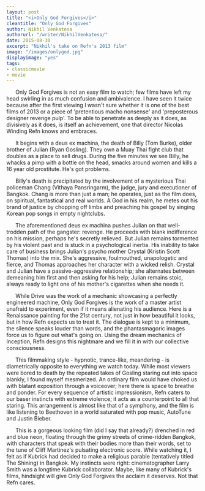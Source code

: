 ```yaml
---
layout: post
title: "<i>Only God Forgives</i>"
cleantitle: "Only God Forgives"
author: Nikhil Venkatesa
authorurl: "/writer/NikhilVenkatesa/"
date: 2015-08-30
excerpt: "Nikhil's take on Refn's 2013 film"
image: "/images/onlygod.jpg"
displayimage: "yes"
tags: 
- classicmovie
- movie
---
```

&nbsp;&nbsp;&nbsp;&nbsp;&nbsp;&nbsp;Only God Forgives is not an easy film to watch; few films have left my head swirling in as much confusion and ambivalence. I have seen it twice because after the first viewing I wasn't sure whether it is one of the best films of 2013 or a piece of 'pretentious macho nonsense' and 'preposterous designer revenge pulp'. To be able to penetrate as deeply as it does, as divisively as it does, is itself an achievement, one that director Nicolas Winding Refn knows and embraces.

&nbsp;&nbsp;&nbsp;&nbsp;&nbsp;&nbsp;It begins with a deus ex machina, the death of Billy (Tom Burke), older brother of Julian (Ryan Gosling). They own a Muay Thai fight club that doubles as a place to sell drugs. During the five minutes we see Billy, he whacks a pimp with a bottle on the head, smacks around women and kills a 16 year old prostitute. He's got problems.

&nbsp;&nbsp;&nbsp;&nbsp;&nbsp;&nbsp;Billy's death is precipitated by the involvement of a mysterious Thai policeman Chang (Vithaya Pansringarm), the judge, jury and executioner of Bangkok. Chang is more than just a man; he operates, just as the film does, on spiritual, fantastical and real worlds. A God in his realm, he metes out his brand of justice by chopping off limbs and preaching his gospel by singing Korean pop songs in empty nightclubs. 

&nbsp;&nbsp;&nbsp;&nbsp;&nbsp;&nbsp;The aforementioned deus ex machina pushes Julian on that well-trodden path of the gangster: revenge. He proceeds with blank indifference on his mission, perhaps he's secretly relieved. But Julian remains tormented by his violent past and is stuck in a psychological inertia. His inability to take care of business brings Julian's psycho mother Crystal (Kristin Scott Thomas) into the mix. She's aggressive, foulmouthed, unapologetic and fierce, and Thomas approaches her character with a wicked relish. Crystal and Julian have a passive-aggressive relationship; she alternates between demeaning him first and then asking for his help; Julian remains stoic, always ready to light one of his mother's cigarettes when she needs it.

&nbsp;&nbsp;&nbsp;&nbsp;&nbsp;&nbsp;While Drive was the work of a mechanic showcasing a perfectly engineered machine, Only God Forgives is the work of a master artist unafraid to experiment, even if it means alienating his audience. Here is a Renaissance painting for the 21st century, not just in how beautiful it looks, but in how Refn expects us to treat it. The dialogue is kept to a minimum, the silence speaks louder than words, and the phantasmagoric images force us to figure out what's going on. Using the dream mechanics of Inception, Refn designs this nightmare and we fill it in with our collective consciousness.

&nbsp;&nbsp;&nbsp;&nbsp;&nbsp;&nbsp;This filmmaking style - hypnotic, trance-like, meandering - is diametrically opposite to everything we watch today. While most viewers were bored to death by the repeated takes of Gosling staring out into space blankly, I found myself mesmerized. An ordinary film would have choked us with blatant exposition through a voiceover; here there is space to breathe and ponder. For every sequence of artistic impressionism, Refn caters to our baser instincts with extreme violence; it acts as a counterpoint to all that staring. This arrangement is almost like that of a symphony, and the film is like listening to Beethoven in a world saturated with pop music, AutoTune and Justin Bieber.

&nbsp;&nbsp;&nbsp;&nbsp;&nbsp;&nbsp;This is a gorgeous looking film (did I say that already?) drenched in red and blue neon, floating through the grimy streets of crime-ridden Bangkok, with characters that speak with their bodies more than their words, set to the tune of Cliff Martinez's pulsating electronic score. While watching it, I felt as if Kubrick had decided to make a religious parable (tentatively titled The Shining) in Bangkok. My instincts were right: cinematographer Larry Smith was a longtime Kubrick collaborator. Maybe, like many of Kubrick's films, hindsight will give Only God Forgives the acclaim it deserves. Not that Refn cares.
